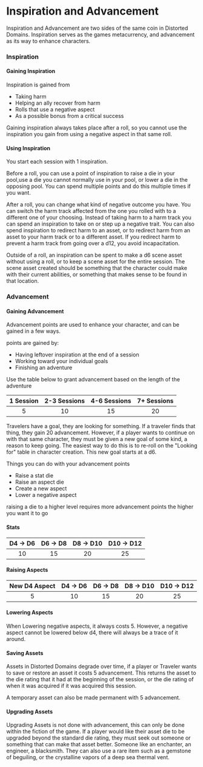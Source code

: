 # Inspiration and Advancement

Inspiration and Advancement are two sides of the same coin in Distorted Domains. Inspiration serves as the games metacurrency, and advancement as its way to enhance characters. 

### Inspiration

#### Gaining Inspiration

Inspiration is gained from
- Taking harm
- Helping an ally recover from harm
- Rolls that use a negative aspect
- As a possible bonus from a critical success

Gaining inspiration always takes place after a roll, so you cannot use the inspiration you gain from using a negative aspect in that same roll.

#### Using Inspiration

You start each session with 1 inspiration. 

Before a roll, you can use a point of inspiration to raise a die in your pool,use a die you cannot normally use in your pool, or lower a die in the opposing pool. You can spend multiple points and do this multiple times if you want.

After a roll, you can change what kind of negative outcome you have. You can switch the harm track affected from the one you rolled with to a different one of your choosing. Instead of taking harm to a harm track you can spend an inspiration to take on or step up a negative trait. You can also spend inspiration to redirect harm to an asset, or to redirect harm from an asset to your harm track or to a different asset. If you redirect harm to prevent a harm track from going over a d12, you avoid incapacitation.

Outside of a roll, an inspiration can be spent to make a d6 scene asset without using a roll, or to keep a scene asset for the entire session. The scene asset created should be something that the character could make with their current abilities, or something that makes sense to be found in that location.

### Advancement

#### Gaining Advancement

Advancement points are used to enhance your character, and can be gained in a few ways.

points are gained by:
- Having leftover inspiration at the end of a session
- Working toward your individual goals
- Finishing an adventure

Use the table below to grant advancement based on the length of the adventure

1 Session | 2-3 Sessions | 4-6 Sessions | 7+ Sessions
:-------: | :----------: | :----------: | :---------:
5         | 10           | 15           | 20


Travelers have a goal, they are looking for something. If a traveler finds that thing, they gain 20 advancement. However, if a player wants to continue on with that same character, they must be given a new goal of some kind, a reason to keep going. The easiest way to do this is to re-roll on the "Looking for" table in character creation. This new goal starts at a d6.


Things you can do with your advancement points
- Raise a stat die
- Raise an aspect die
- Create a new aspect
- Lower a negative aspect

raising a die to a higher level requires more advancement points the higher you want it to go

#### Stats

 D4 -> D6 | D6 -> D8 | D8 -> D10 | D10 -> D12
 :------: | :------: | :-------: | :--------:
 10       | 15       | 20        | 25

#### Raising Aspects

New D4 Aspect | D4 -> D6 | D6 -> D8 | D8 -> D10 | D10 -> D12
:-----------: | :------: | :------: | :-------: | :--------:
5             | 10       | 15       | 20        | 25

#### Lowering Aspects

When Lowering negative aspects, it always costs 5. However, a negative aspect cannot be lowered below d4, there will always be a trace of it around.

#### Saving Assets

Assets in Distorted Domains degrade over time, if a player or Traveler wants to save or restore an asset it costs 5 advancement. This returns the asset to the die rating that it had at the beginning of the session, or the die rating of when it was acquired if it was acquired this session.

A temporary asset can also be made permanent with 5 advancement.

#### Upgrading Assets

Upgrading Assets is not done with advancement, this can only be done within the fiction of the game. If a player would like their asset die to be upgraded beyond the standard die rating, they must seek out someone or something that can make that asset better. Someone like an enchanter, an engineer, a blacksmith. They can also use a rare item such as a gemstone of beguiling, or the crystalline vapors of a deep sea thermal vent.